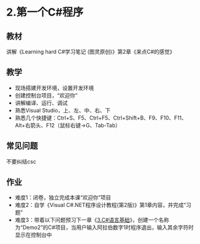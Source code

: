 # 2.第一个C#程序

## 教材
讲解《Learning hard C#学习笔记 (图灵原创)》第2章《来点C#的感觉》

## 教学
- 现场搭建开发环境，设置开发环境
- 创建控制台项目，“欢迎你”
- 讲解编译、运行、调试
- 熟悉Visual Studio，上、左、中、右、下
- 熟悉几个快捷键：Ctrl+S、F5、Ctrl+F5、Ctrl+Shift+B、F9、F10、F11、Alt+右箭头、F12（鼠标右键->G、Tab-Tab）

## 常见问题
不要纠结csc

## 作业
- 难度1：闭卷，独立完成本课“欢迎你”项目
- 难度2：自学《Visual C#.NET程序设计教程(第2版)》第1章内容，并完成“习题”
- 难度3：带着以下问题预习下一章《[3.C#语言基础](../3.C%23语言基础/README.md)》，创建一个名称为“Demo2”的C#项目，当用户输入阿拉伯数字1时程序退出，输入其余字符时显示在控制台中